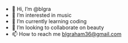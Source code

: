 - 👋 Hi, I’m @blgra
- 👀 I’m interested in music
- 🌱 I’m currently learning coding
- 💞️ I’m looking to collaborate on beauty
- 📫 How to reach me blgraham36@gmail.com

<!---
blgra/blgra is a ✨ special ✨ repository because its `README.md` (this file) appears on your GitHub profile.
You can click the Preview link to take a look at your changes.
--->
